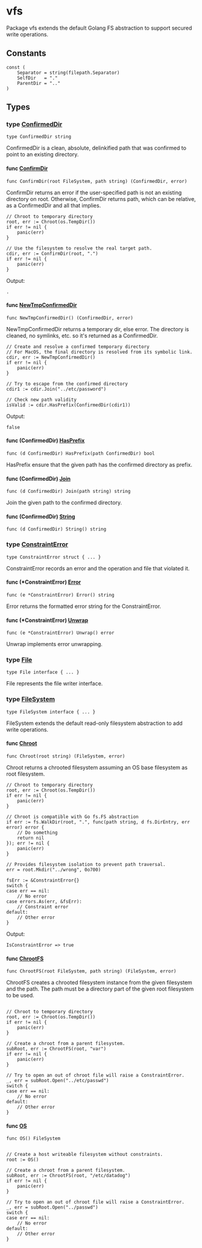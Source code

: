 # vfs

Package vfs extends the default Golang FS abstraction to support secured
write operations.

## Constants

```golang
const (
    Separator = string(filepath.Separator)
    SelfDir   = "."
    ParentDir = ".."
)
```

## Types

### type [ConfirmedDir](confirmeddir.go#L12)

`type ConfirmedDir string`

ConfirmedDir is a clean, absolute, delinkified path
that was confirmed to point to an existing directory.

#### func [ConfirmDir](filesystem.go#L12)

`func ConfirmDir(root FileSystem, path string) (ConfirmedDir, error)`

ConfirmDir returns an error if the user-specified path is not an existing
directory on root.
Otherwise, ConfirmDir returns path, which can be relative, as a ConfirmedDir
and all that implies.

```golang
// Chroot to temporary directory
root, err := Chroot(os.TempDir())
if err != nil {
    panic(err)
}

// Use the filesystem to resolve the real target path.
cdir, err := ConfirmDir(root, ".")
if err != nil {
    panic(err)
}
```

 Output:

```
.
```

#### func [NewTmpConfirmedDir](confirmeddir.go#L17)

`func NewTmpConfirmedDir() (ConfirmedDir, error)`

NewTmpConfirmedDir returns a temporary dir, else error.
The directory is cleaned, no symlinks, etc. so it's
returned as a ConfirmedDir.

```golang
// Create and resolve a confirmed temporary directory
// For MacOS, the final directory is resolved from its symbolic link.
cdir, err := NewTmpConfirmedDir()
if err != nil {
    panic(err)
}

// Try to escape from the confirmed directory
cdir1 := cdir.Join("../etc/password")

// Check new path validity
isValid := cdir.HasPrefix(ConfirmedDir(cdir1))
```

 Output:

```
false
```

#### func (ConfirmedDir) [HasPrefix](confirmeddir.go#L33)

`func (d ConfirmedDir) HasPrefix(path ConfirmedDir) bool`

HasPrefix ensure that the given path has the confirmed directory as prefix.

#### func (ConfirmedDir) [Join](confirmeddir.go#L43)

`func (d ConfirmedDir) Join(path string) string`

Join the given path to the confirmed directory.

#### func (ConfirmedDir) [String](confirmeddir.go#L47)

`func (d ConfirmedDir) String() string`

### type [ConstraintError](chroot.go#L25)

`type ConstraintError struct { ... }`

ConstraintError records an error and the operation and file that
violated it.

#### func (*ConstraintError) [Error](chroot.go#L32)

`func (e *ConstraintError) Error() string`

Error returns the formatted error string for the ConstraintError.

#### func (*ConstraintError) [Unwrap](chroot.go#L37)

`func (e *ConstraintError) Unwrap() error`

Unwrap implements error unwrapping.

### type [File](api.go#L16)

`type File interface { ... }`

File represents the file writer interface.

### type [FileSystem](api.go#L23)

`type FileSystem interface { ... }`

FileSystem extends the default read-only filesystem abstraction to add write
operations.

#### func [Chroot](chroot.go#L12)

`func Chroot(root string) (FileSystem, error)`

Chroot returns a chrooted filesystem assuming an OS base filesystem as root
filesystem.

```golang
// Chroot to temporary directory
root, err := Chroot(os.TempDir())
if err != nil {
    panic(err)
}

// Chroot is compatible with Go fs.FS abstraction
if err := fs.WalkDir(root, ".", func(path string, d fs.DirEntry, err error) error {
    // Do something
    return nil
}); err != nil {
    panic(err)
}

// Provides filesystem isolation to prevent path traversal.
err = root.Mkdir("../wrong", 0o700)

fsErr := &ConstraintError{}
switch {
case err == nil:
    // No error
case errors.As(err, &fsErr):
    // Constraint error
default:
    // Other error
}
```

 Output:

```
IsConstraintError => true
```

#### func [ChrootFS](filesystem.go#L35)

`func ChrootFS(root FileSystem, path string) (FileSystem, error)`

ChrootFS creates a chrooted filesystem instance from the given filesystem and
the path.
The path must be a directory part of the given root filesystem to be used.

```golang

// Chroot to temporary directory
root, err := Chroot(os.TempDir())
if err != nil {
    panic(err)
}

// Create a chroot from a parent filesystem.
subRoot, err := ChrootFS(root, "var")
if err != nil {
    panic(err)
}

// Try to open an out of chroot file will raise a ConstraintError.
_, err = subRoot.Open("../etc/passwd")
switch {
case err == nil:
    // No error
default:
    // Other error
}

```

#### func [OS](os.go#L10)

`func OS() FileSystem`

```golang

// Create a host writeable filesystem without constraints.
root := OS()

// Create a chroot from a parent filesystem.
subRoot, err := ChrootFS(root, "/etc/datadog")
if err != nil {
    panic(err)
}

// Try to open an out of chroot file will raise a ConstraintError.
_, err = subRoot.Open("../passwd")
switch {
case err == nil:
    // No error
default:
    // Other error
}

```

